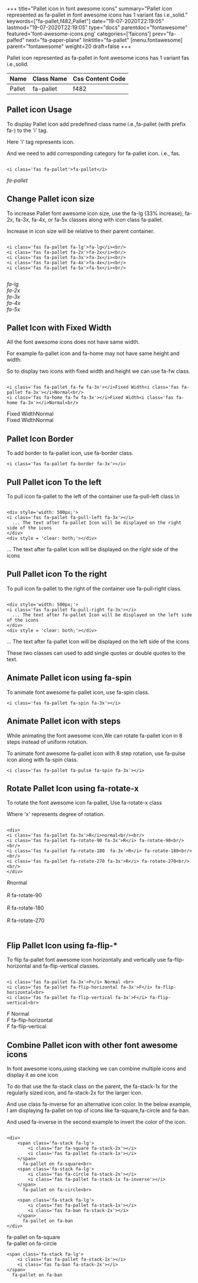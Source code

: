 +++
title="Pallet icon in font awesome icons"
summary="Pallet icon represented as fa-pallet in font awesome icons has 1 variant fas i.e.,solid."
keywords=["fa-pallet,f482,Pallet"]
date="19-07-2020T22:19:05"
lastmod="19-07-2020T22:19:05"
type="docs"
parentdoc="fontawesome"
featured='font-awesome-icons.png'
categories=['faicons']
prev="fa-palfed"
next="fa-paper-plane"
linktitle="fa-pallet"
[menu.fontawesome]
parent="fontawesome"
weight=20
draft=false
+++


Pallet icon represented as fa-pallet in font awesome icons has 1 variant fas i.e.,solid.

<div class='table-responsive'><table class='table'><thead><tr><th>Name</th><th>Class Name</th><th>Css Content Code</th></tr></thead><tbody><tr><td>Pallet</td><td>fa-pallet</td><td>f482</td></tr></tbody></table></div>



## Pallet icon Usage

To display Pallet icon add predefined class name i.e.,fa-pallet (with prefix fa-) to the 'i' tag.

Here 'i' tag represents icon.

And we need to add corresponding category for fa-pallet icon. i.e., fas.


```

<i class='fas fa-pallet'>fa-pallet</i>
```

<i class='fas fa-pallet'>fa-pallet</i>




## Change Pallet icon size
To increase Pallet font awesome icon size, use the fa-lg (33% increase), fa-2x, fa-3x, fa-4x, or fa-5x classes along with icon class fa-pallet.

Increase in icon size will be relative to their parent container. 

```

<i class='fas fa-pallet fa-lg'>fa-lg</i><br/>
<i class='fas fa-pallet fa-2x'>fa-2x</i><br/>
<i class='fas fa-pallet fa-3x'>fa-3x</i><br/>
<i class='fas fa-pallet fa-4x'>fa-4x</i><br/>
<i class='fas fa-pallet fa-5x'>fa-5x</i><br/>
            
```

<i class='fas fa-pallet fa-lg'>fa-lg</i><br/>
<i class='fas fa-pallet fa-2x'>fa-2x</i><br/>
<i class='fas fa-pallet fa-3x'>fa-3x</i><br/>
<i class='fas fa-pallet fa-4x'>fa-4x</i><br/>
<i class='fas fa-pallet fa-5x'>fa-5x</i><br/>
            



## Pallet Icon with Fixed Width 

All the font awesome icons does not have same width.

For example fa-pallet icon and fa-home may not have same height and width.

So to display two icons with fixed width and height we can use fa-fw class.


```

<i class='fas fa-pallet fa-fw fa-3x'></i>Fixed Width<i class='fas fa-pallet fa-3x'></i>Normal<br/>
<i class='fas fa-home fa-fw fa-3x'></i>Fixed Width<i class='fas fa-home fa-3x'></i>Normal<br/>
```

<i class='fas fa-pallet fa-fw fa-3x'></i>Fixed Width<i class='fas fa-pallet fa-3x'></i>Normal<br/>
<i class='fas fa-home fa-fw fa-3x'></i>Fixed Width<i class='fas fa-home fa-3x'></i>Normal<br/>



## Pallet Icon Border 

To add border to fa-pallet icon, use fa-border class.


```
<i class='fas fa-pallet fa-border fa-3x'></i>

```
<i class='fas fa-pallet fa-border fa-3x'></i>





## Pull Pallet icon To the left

To pull icon fa-pallet to the left of the container use fa-pull-left class.\n

```

<div style='width: 500px;'>
<i class='fas fa-pallet fa-pull-left fa-3x'></i>
  ... The text after fa-pallet Icon will be displayed on the right side of the icons
</div>
<div style = 'clear: both;'></div>
```

<div style='width: 500px;'>
<i class='fas fa-pallet fa-pull-left fa-3x'></i>
  ... The text after fa-pallet Icon will be displayed on the right side of the icons
</div>
<div style = 'clear: both;'></div>




## Pull Pallet icon To the right
To pull icon fa-pallet to the right of the container use fa-pull-right class.

```

<div style='width: 500px;'>
<i class='fas fa-pallet fa-pull-right fa-3x'></i>
  ... The text after fa-pallet Icon will be displayed on the left side of the icons
</div>
<div style = 'clear: both;'></div>
```

<div style='width: 500px;'>
<i class='fas fa-pallet fa-pull-right fa-3x'></i>
  ... The text after fa-pallet Icon will be displayed on the left side of the icons
</div>
<div style = 'clear: both;'></div>

These two classes can used to add single quotes or double quotes to the text.


## Animate Pallet icon using fa-spin
To animate font awesome fa-pallet icon, use fa-spin class.

```
<i class='fas fa-pallet fa-spin fa-3x'></i>
```
<i class='fas fa-pallet fa-spin fa-3x'></i>




## Animate Pallet icon with steps
While animating the font awesome icon,We can rotate fa-pallet icon in 8 steps instead of uniform rotation.

To animate font awesome fa-pallet icon with 8 step rotation, use fa-pulse icon along with fa-spin class.


```
<i class='fas fa-pallet fa-pulse fa-spin fa-3x'></i>

```
<i class='fas fa-pallet fa-pulse fa-spin fa-3x'></i>





## Rotate Pallet Icon using fa-rotate-x
To rotate the font awesome icon fa-pallet, Use fa-rotate-x class

Where 'x' represents degree of rotation.


```

<div>
<i class='fas fa-pallet fa-3x'>R</i>normal<br/><br/>
<i class='fas fa-pallet fa-rotate-90 fa-3x'>R</i> fa-rotate-90<br/><br/> 
<i class='fas fa-pallet fa-rotate-180  fa-3x'>R</i> fa-rotate-180<br/><br/> 
<i class='fas fa-pallet fa-rotate-270 fa-3x'>R</i> fa-rotate-270<br/><br/>
</div>
```

<div>
<i class='fas fa-pallet fa-3x'>R</i>normal<br/><br/>
<i class='fas fa-pallet fa-rotate-90 fa-3x'>R</i> fa-rotate-90<br/><br/> 
<i class='fas fa-pallet fa-rotate-180  fa-3x'>R</i> fa-rotate-180<br/><br/> 
<i class='fas fa-pallet fa-rotate-270 fa-3x'>R</i> fa-rotate-270<br/><br/>
</div>




## Flip Pallet Icon using fa-flip-*
To flip fa-pallet font awesome icon horizontally and vertically use fa-flip-horizontal and fa-flip-vertical classes. 

```

<i class='fas fa-pallet fa-3x'>F</i> Normal <br>
<i class='fas fa-pallet fa-flip-horizontal fa-3x'>F</i> fa-flip-horizontal<br>
<i class='fas fa-pallet fa-flip-vertical fa-3x'>F</i> fa-flip-vertical<br>
```

<i class='fas fa-pallet fa-3x'>F</i> Normal <br>
<i class='fas fa-pallet fa-flip-horizontal fa-3x'>F</i> fa-flip-horizontal<br>
<i class='fas fa-pallet fa-flip-vertical fa-3x'>F</i> fa-flip-vertical<br>




## Combine Pallet icon with other font awesome icons
In font awesome icons,using stacking we can combine multiple icons and display it as one icon 

To do that use the fa-stack class on the parent, the fa-stack-1x for the regularly sized icon, and fa-stack-2x for the larger icon.

And use class fa-inverse for an alternative icon color. 
In the below example, I am displaying fa-pallet on top of icons like fa-square,fa-circle and fa-ban.

And used fa-inverse in the second example to invert the color of the icon.

```

<div>
    <span class='fa-stack fa-lg'>
        <i class='far fa-square fa-stack-2x'></i>
        <i class='fas fa-pallet fa-stack-1x'></i>
    </span>
      fa-pallet on fa-square<br>
    <span class='fa-stack fa-lg'>
        <i class='fas fa-circle fa-stack-2x'></i>
        <i class='fas fa-pallet fa-stack-1x fa-inverse'></i>
    </span>
      fa-pallet on fa-circle<br>

    <span class='fa-stack fa-lg'>
        <i class='fas fa-pallet fa-stack-1x'></i>
        <i class='fas fa-ban fa-stack-2x'></i>
    </span>
      fa-pallet on fa-ban
</div>
```

<div>
    <span class='fa-stack fa-lg'>
        <i class='far fa-square fa-stack-2x'></i>
        <i class='fas fa-pallet fa-stack-1x'></i>
    </span>
      fa-pallet on fa-square<br>
    <span class='fa-stack fa-lg'>
        <i class='fas fa-circle fa-stack-2x'></i>
        <i class='fas fa-pallet fa-stack-1x fa-inverse'></i>
    </span>
      fa-pallet on fa-circle<br>

    <span class='fa-stack fa-lg'>
        <i class='fas fa-pallet fa-stack-1x'></i>
        <i class='fas fa-ban fa-stack-2x'></i>
    </span>
      fa-pallet on fa-ban
</div>






